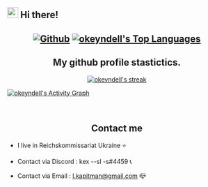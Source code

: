 ## <img src="https://raw.githubusercontent.com/extremecodetv/extremecodetv/master/wave.gif" width="25px"> Hi there! 

<h2 align="center">
  
<p align="center">
  <a href="https://github.com/okeyndell">
   <img alt="Github" src="https://img.shields.io/github/followers/okeyndell?color=7289DA&logo=github&label=Followers&style=for-the-badge&logoWidth=10&labelColor=000'"></a> 
        <a href="https://github.com/SubhamRaoniar28/github-readme-stats"><img alt="okeyndell's Top Languages" src="https://github-readme-stats.vercel.app/api/top-langs/?username=okeyndell&langs_count=8&count_private=true&layout=compact&theme=react&hide_border=true&bg_color=0D1117" /></a>
</p>

<h2 align="center">My github profile stastictics.</h2>

  <p align="center">
    <a href="https://github.com/okeyndell">
        <img title="SarnaxLii stats" alt="okeyndell's streak" src="https://github-readme-streak-stats.herokuapp.com/?user=okeyndell&theme=dark&hide_border=true&stroke=f53b3b"/>
    </a>
    
<a href="https://github.com/okeyndell"><img alt="okeyndell's Activity Graph" src="https://activity-graph.herokuapp.com/graph?username=okeyndell&bg_color=0D1117&color=eca15b&line=eca15b&point=FFFFFF&hide_border=true" /></a>
</p><br>

<h2 align="center">Contact me</h2>
  
<p align="center">
  
  
- I live in Reichskommissariat Ukraine ⭐

- Contact via Discord : kex --sl -s#4459 📞

- Contact via Email : l.kapitman@gmail.com 📪

</pre><br>
